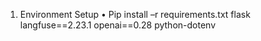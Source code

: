 1) Environment Setup
• Pip install –r requirements.txt
flask
langfuse==2.23.1
openai==0.28
python-dotenv
